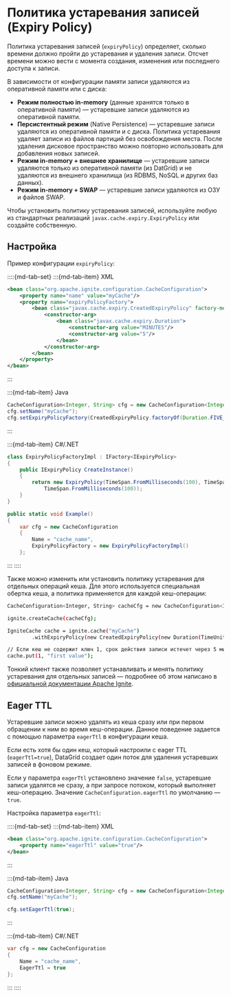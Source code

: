 # Политика устаревания записей (Expiry Policy)

Политика устаревания записей (`expiryPolicy`) определяет, сколько времени должно пройти до устаревания и удаления записи. Отсчет времени можно вести с момента создания, изменения или последнего доступа к записи.

В зависимости от конфигурации памяти записи удаляются из оперативной памяти или с диска:

- **Режим полностью in-memory** (данные хранятся только в оперативной памяти) — устаревшие записи удаляются из оперативной памяти.
- **Персистентный режим** (Native Persistence) — устаревшие записи удаляются из оперативной памяти и с диска. Политика устаревания удаляет записи из файлов партиций без освобождения места. После удаления дисковое пространство можно повторно использовать для добавления новых записей.
- **Режим in-memory + внешнее хранилище** — устаревшие записи удаляются только из оперативной памяти (из DatGrid) и не удаляются из внешнего хранилища (из RDBMS, NoSQL и других баз данных).
- **Режим in-memory + SWAP** — устаревшие записи удаляются из ОЗУ и файлов SWAP.

Чтобы установить политику устаревания записей, используйте любую из стандартных реализаций `javax.cache.expiry.ExpiryPolicy` или создайте собственную.

## Настройка

Пример конфигурации `expiryPolicy`:

::::{md-tab-set}
:::{md-tab-item} XML
```xml
<bean class="org.apache.ignite.configuration.CacheConfiguration">
    <property name="name" value="myCache"/>
    <property name="expiryPolicyFactory">
        <bean class="javax.cache.expiry.CreatedExpiryPolicy" factory-method="factoryOf">
            <constructor-arg>
                <bean class="javax.cache.expiry.Duration">
                    <constructor-arg value="MINUTES"/>
                    <constructor-arg value="5"/>
                </bean>
            </constructor-arg>
        </bean>
    </property>
</bean>
```
:::

:::{md-tab-item} Java
```java
CacheConfiguration<Integer, String> cfg = new CacheConfiguration<Integer, String>();
cfg.setName("myCache");
cfg.setExpiryPolicyFactory(CreatedExpiryPolicy.factoryOf(Duration.FIVE_MINUTES));
```
:::

:::{md-tab-item} C\#/.NET
```c#
class ExpiryPolicyFactoryImpl : IFactory<IExpiryPolicy>
{
    public IExpiryPolicy CreateInstance()
    {
        return new ExpiryPolicy(TimeSpan.FromMilliseconds(100), TimeSpan.FromMilliseconds(100),
            TimeSpan.FromMilliseconds(100));
    }
}

public static void Example()
{
    var cfg = new CacheConfiguration
    {
        Name = "cache_name",
        ExpiryPolicyFactory = new ExpiryPolicyFactoryImpl()
    };
```
:::
::::

Также можно изменить или установить политику устаревания для отдельных операций кеша. Для этого используется специальная обертка кеша, а политика применяется для каждой кеш-операции:

```bash
CacheConfiguration<Integer, String> cacheCfg = new CacheConfiguration<Integer, String>("myCache");

ignite.createCache(cacheCfg);

IgniteCache cache = ignite.cache("myCache")
        .withExpiryPolicy(new CreatedExpiryPolicy(new Duration(TimeUnit.MINUTES, 5)));

// Если кеш не содержит ключ 1, срок действия записи истечет через 5 минут.
cache.put(1, "first value");
```

Тонкий клиент также позволяет устанавливать и менять политику устаревания для отдельных записей — подробнее об этом написано в [официальной документации Apache Ignite](https://ignite.apache.org/releases/latest/javadoc/org/apache/ignite/client/ClientCache.html#withExpirePolicy-javax.cache.expiry.ExpiryPolicy).

## Eager TTL

Устаревшие записи можно удалять из кеша сразу или при первом обращении к ним во время кеш-операции. Данное поведение задается с помощью параметра `eagerTtl` в конфигурации кеша.

Если есть хотя бы один кеш, который настроили с eager TTL (`eagerTtl=true`), DataGrid создает один поток для удаления устаревших записей в фоновом режиме.

Если у параметра `eagerTtl` установлено значение `false`, устаревшие записи удалятся не сразу, а при запросе потоком, который выполняет кеш-операцию. Значение `CacheConfiguration.eagerTtl` по умолчанию — `true`.

Настройка параметра `eagerTtl`:

::::{md-tab-set}
:::{md-tab-item} XML
```xml
<bean class="org.apache.ignite.configuration.CacheConfiguration">
    <property name="eagerTtl" value="true"/>
</bean>
```
:::

:::{md-tab-item} Java
```java
CacheConfiguration<Integer, String> cfg = new CacheConfiguration<Integer, String>();
cfg.setName("myCache");

cfg.setEagerTtl(true);
```
:::

:::{md-tab-item} C\#/.NET
```c#
var cfg = new CacheConfiguration
{
    Name = "cache_name",
    EagerTtl = true
};
```
:::
::::